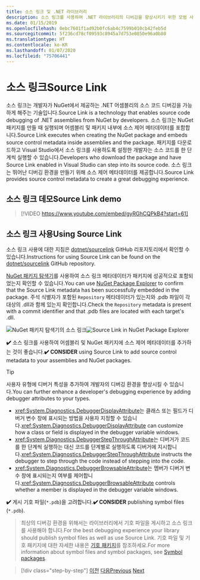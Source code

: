 ```yaml
---
title: 소스 링크 및 .NET 라이브러리
description: 소스 링크를 사용하여 .NET 라이브러리의 디버깅을 향상시키기 위한 모범 사례 권장 사항입니다.
ms.date: 01/15/2019
ms.openlocfilehash: 0ebc7601f1ad92b0fc6ab4c7599b010cb42feb5d
ms.sourcegitcommit: 5f236cd78cf09593c8945a7d753e0850e96a0b80
ms.translationtype: HT
ms.contentlocale: ko-KR
ms.lasthandoff: 01/07/2020
ms.locfileid: "75706441"
---
```

# <a name="source-link"></a><span data-ttu-id="7f73f-103">소스 링크</span><span class="sxs-lookup"><span data-stu-id="7f73f-103">Source Link</span></span>

<span data-ttu-id="7f73f-104">소스 링크는 개발자가 NuGet에서 제공하는 .NET 어셈블리의 소스 코드 디버깅을 가능하게 해주는 기술입니다.</span><span class="sxs-lookup"><span data-stu-id="7f73f-104">Source Link is a technology that enables source code debugging of .NET assemblies from NuGet by developers.</span></span> <span data-ttu-id="7f73f-105">소스 링크는 NuGet 패키지를 만들 때 실행되며 어셈블리 및 패키지 내부에 소스 제어 메타데이터를 포함합니다.</span><span class="sxs-lookup"><span data-stu-id="7f73f-105">Source Link executes when creating the NuGet package and embeds source control metadata inside assemblies and the package.</span></span> <span data-ttu-id="7f73f-106">패키지를 다운로드하고 Visual Studio에서 소스 링크를 사용하도록 설정한 개발자는 소스 코드를 한 단계씩 실행할 수 있습니다.</span><span class="sxs-lookup"><span data-stu-id="7f73f-106">Developers who download the package and have Source Link enabled in Visual Studio can step into its source code.</span></span> <span data-ttu-id="7f73f-107">소스 링크는 뛰어난 디버깅 환경을 만들기 위해 소스 제어 메타데이터를 제공합니다.</span><span class="sxs-lookup"><span data-stu-id="7f73f-107">Source Link provides source control metadata to create a great debugging experience.</span></span>

## <a name="source-link-demo"></a><span data-ttu-id="7f73f-108">소스 링크 데모</span><span class="sxs-lookup"><span data-stu-id="7f73f-108">Source Link demo</span></span>

> [!VIDEO https://www.youtube.com/embed/gyRGhCQPkB4?start=61]

## <a name="using-source-link"></a><span data-ttu-id="7f73f-109">소스 링크 사용</span><span class="sxs-lookup"><span data-stu-id="7f73f-109">Using Source Link</span></span>

<span data-ttu-id="7f73f-110">소스 링크 사용에 대한 지침은 [dotnet/sourcelink](https://github.com/dotnet/sourcelink/blob/master/README.md) GitHub 리포지토리에서 확인할 수 있습니다.</span><span class="sxs-lookup"><span data-stu-id="7f73f-110">Instructions for using Source Link can be found on the [dotnet/sourcelink](https://github.com/dotnet/sourcelink/blob/master/README.md) GitHub repository.</span></span>

<span data-ttu-id="7f73f-111">[NuGet 패키지 탐색기](https://github.com/NuGetPackageExplorer/NuGetPackageExplorer)를 사용하여 소스 링크 메타데이터가 패키지에 성공적으로 포함되었는지 확인할 수 있습니다.</span><span class="sxs-lookup"><span data-stu-id="7f73f-111">You can use [NuGet Package Explorer](https://github.com/NuGetPackageExplorer/NuGetPackageExplorer) to confirm that the Source Link metadata has been successfully embedded in the package.</span></span> <span data-ttu-id="7f73f-112">주석 식별자가 포함된 `Repository` 메타데이터가 있는지와 .pdb 파일이 각 대상의 .dll과 함께 있는지 확인합니다.</span><span class="sxs-lookup"><span data-stu-id="7f73f-112">Check the `Repository` metadata is present with a commit identifier and that .pdb files are located with each target's .dll.</span></span>

<span data-ttu-id="7f73f-113">![NuGet 패키지 탐색기의 소스 링크](./media/sourcelink/nuget-package-explorer-sourcelink.png "NuGet 패키지 탐색기의 소스 링크")</span><span class="sxs-lookup"><span data-stu-id="7f73f-113">![Source Link in NuGet Package Explorer](./media/sourcelink/nuget-package-explorer-sourcelink.png "Source Link in NuGet Package Explorer")</span></span>

<span data-ttu-id="7f73f-114">**✔️** 소스 링크를 사용하여 어셈블리 및 NuGet 패키지에 소스 제어 메타데이터를 추가하는 것이 좋습니다.</span><span class="sxs-lookup"><span data-stu-id="7f73f-114">**✔️ CONSIDER** using Source Link to add source control metadata to your assemblies and NuGet packages.</span></span>

> [!TIP]
> <span data-ttu-id="7f73f-115">사용자 유형에 디버거 특성을 추가하여 개발자의 디버깅 환경을 향상시킬 수 있습니다.</span><span class="sxs-lookup"><span data-stu-id="7f73f-115">You can further enhance a developer's debugging experience by adding debugger attributes to your types.</span></span>
>
> * <span data-ttu-id="7f73f-116"><xref:System.Diagnostics.DebuggerDisplayAttribute>는 클래스 또는 필드가 디버거 변수 창에 표시되는 방법을 사용자 지정할 수 있습니다.</span><span class="sxs-lookup"><span data-stu-id="7f73f-116"><xref:System.Diagnostics.DebuggerDisplayAttribute> can customize how a class or field is displayed in the debugger variable windows.</span></span>
> * <span data-ttu-id="7f73f-117"><xref:System.Diagnostics.DebuggerStepThroughAttribute>는 디버거가 코드를 한 단계씩 실행하는 대신 코드를 단계별로 실행하도록 디버거에 지시합니다.</span><span class="sxs-lookup"><span data-stu-id="7f73f-117"><xref:System.Diagnostics.DebuggerStepThroughAttribute> instructs the debugger to step through the code instead of stepping into the code.</span></span>
> * <span data-ttu-id="7f73f-118"><xref:System.Diagnostics.DebuggerBrowsableAttribute>는 멤버가 디버거 변수 창에 표시되는지 여부를 제어합니다.</span><span class="sxs-lookup"><span data-stu-id="7f73f-118"><xref:System.Diagnostics.DebuggerBrowsableAttribute> controls whether a member is displayed in the debugger variable windows.</span></span>

<span data-ttu-id="7f73f-119">**✔️** 게시 기호 파일(`*.pdb`)을 고려합니다.</span><span class="sxs-lookup"><span data-stu-id="7f73f-119">**✔️ CONSIDER** publishing symbol files (`*.pdb`).</span></span>

> <span data-ttu-id="7f73f-120">최상의 디버깅 환경을 위해서는 라이브러리에서 기호 파일을 게시하고 소스 링크를 사용해야 합니다.</span><span class="sxs-lookup"><span data-stu-id="7f73f-120">For the best debugging experience your library should publish symbol files as well as use Source Link.</span></span> <span data-ttu-id="7f73f-121">기호 파일 및 기호 패키지에 대한 자세한 내용은 [기호 패키지](./nuget.md#symbol-packages)를 참조하세요.</span><span class="sxs-lookup"><span data-stu-id="7f73f-121">For more information about symbol files and symbol packages, see [Symbol packages](./nuget.md#symbol-packages).</span></span>

>[!div class="step-by-step"]
><span data-ttu-id="7f73f-122">[이전](dependencies.md)
>[다음](publish-nuget-package.md)</span><span class="sxs-lookup"><span data-stu-id="7f73f-122">[Previous](dependencies.md)
[Next](publish-nuget-package.md)</span></span>
